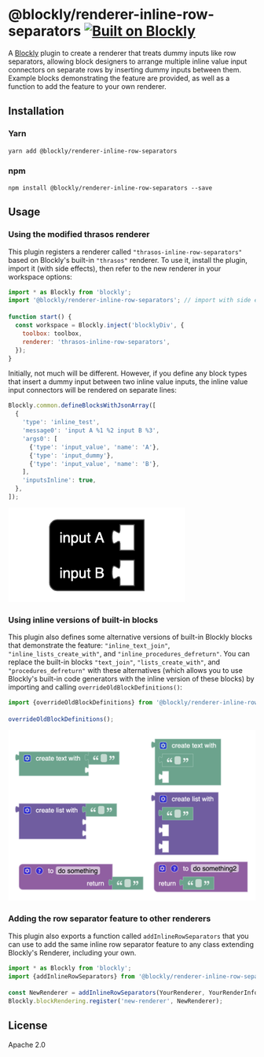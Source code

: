 # @blockly/renderer-inline-row-separators [![Built on Blockly](https://tinyurl.com/built-on-blockly)](https://github.com/google/blockly)

A [Blockly](https://www.npmjs.com/package/blockly) plugin to create a renderer that treats dummy inputs like row separators, allowing block designers to arrange multiple inline value input connectors on separate rows by inserting dummy inputs between them. Example blocks demonstrating the feature are provided, as well as a function to add the feature to your own renderer.

## Installation

### Yarn
```
yarn add @blockly/renderer-inline-row-separators
```

### npm
```
npm install @blockly/renderer-inline-row-separators --save
```

## Usage

### Using the modified thrasos renderer

This plugin registers a renderer called `"thrasos-inline-row-separators"` based on Blockly's built-in `"thrasos"` renderer. To use it, install the plugin, import it (with side effects), then refer to the new renderer in your workspace options:

```js
import * as Blockly from 'blockly';
import '@blockly/renderer-inline-row-separators'; // import with side effects.

function start() {
  const workspace = Blockly.inject('blocklyDiv', {
    toolbox: toolbox,
    renderer: 'thrasos-inline-row-separators',
  });
}
```

Initially, not much will be different. However, if you define any block types that insert a dummy input between two inline value inputs, the inline value input connectors will be rendered on separate lines:

```js
Blockly.common.defineBlocksWithJsonArray([
  {
    'type': 'inline_test',
    'message0': 'input A %1 %2 input B %3',
    'args0': [
      {'type': 'input_value', 'name': 'A'},
      {'type': 'input_dummy'},
      {'type': 'input_value', 'name': 'B'},
    ],
    'inputsInline': true,
  },
]);
```

![A Blockly block demonstrating inline value input connectors on separate rows.](readme-media/inline_row_example_screenshot.png)

### Using inline versions of built-in blocks

This plugin also defines some alternative versions of built-in Blockly blocks that demonstrate the feature: `"inline_text_join"`, `"inline_lists_create_with"`, and `"inline_procedures_defreturn"`. You can replace the built-in blocks `"text_join"`, `"lists_create_with"`, and `"procedures_defreturn"` with these alternatives (which allows you to use Blockly's built-in code generators with the inline version of these blocks) by importing and calling `overrideOldBlockDefinitions()`:

```js
import {overrideOldBlockDefinitions} from '@blockly/renderer-inline-row-separators';

overrideOldBlockDefinitions();
```

![A Blockly workspace showing blocks with inline value input connectors on separate rows.](readme-media/inline_row_separators_screenshot.png)

### Adding the row separator feature to other renderers

This plugin also exports a function called `addInlineRowSeparators` that you can use to add the same inline row separator feature to any class extending Blockly's Renderer, including your own.

```js
import * as Blockly from 'blockly';
import {addInlineRowSeparators} from '@blockly/renderer-inline-row-separators';

const NewRenderer = addInlineRowSeparators(YourRenderer, YourRenderInfo);
Blockly.blockRendering.register('new-renderer', NewRenderer);
```

## License

Apache 2.0

